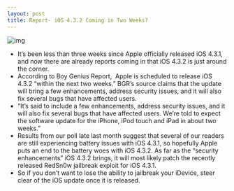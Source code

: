 ```yaml
---
layout: post
title: Report- iOS 4.3.2 Coming in Two Weeks?
---
```

![img](http://media.idownloadblog.com/wp-content/uploads/2011/04/iOS-4.3.2.jpg)
* It’s been less than three weeks since Apple officially released iOS 4.3.1, and now there are already reports coming in that iOS 4.3.2 is just around the corner.
* According to Boy Genius Report,  Apple is scheduled to release iOS 4.3.2 “within the next two weeks.” BGR’s source claims that the update will bring a few enhancements, address security issues, and it will also fix several bugs that have affected users. 
* “It’s said to include a few enhancements, address security issues, and it will also fix several bugs that have affected users. We’re told to expect the software update for the iPhone, iPod touch and iPad in about two weeks.”
* Results from our poll late last month suggest that several of our readers are still experiencing battery issues with iOS 4.3.1, so hopefully Apple puts an end to the battery woes with iOS 4.3.2. As far as the “security enhancements” iOS 4.3.2 brings, it will most likely patch the recently released RedSn0w jailbreak exploit for iOS 4.3.1.
* So if you don’t want to lose the ability to jailbreak your iDevice, steer clear of the iOS update once it is released.


